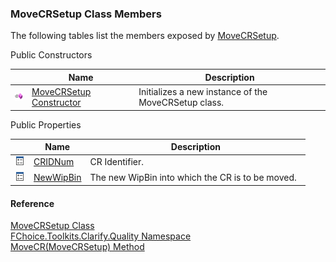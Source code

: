 ﻿### MoveCRSetup Class Members

The following tables list the members exposed by [MoveCRSetup](FChoice.Toolkits.Clarify~FChoice.Toolkits.Clarify.Quality.MoveCRSetup.md).

Public Constructors

|   | Name | Description |
| --- | --- | --- |
| ![Public Constructor](dotnetimages/publicConstructor.png) | [MoveCRSetup Constructor](FChoice.Toolkits.Clarify~FChoice.Toolkits.Clarify.Quality.MoveCRSetup~_ctor.md) | Initializes a new instance of the MoveCRSetup class.   |



Public Properties

|   | Name | Description |
| --- | --- | --- |
| ![Public Property](dotnetimages/publicProperty.png) | [CRIDNum](FChoice.Toolkits.Clarify~FChoice.Toolkits.Clarify.Quality.MoveCRSetup~CRIDNum.md) | CR Identifier.   |
| ![Public Property](dotnetimages/publicProperty.png) | [NewWipBin](FChoice.Toolkits.Clarify~FChoice.Toolkits.Clarify.Quality.MoveCRSetup~NewWipBin.md) | The new WipBin into which the CR is to be moved.   |





#### Reference

[MoveCRSetup Class](FChoice.Toolkits.Clarify~FChoice.Toolkits.Clarify.Quality.MoveCRSetup.md)  
[FChoice.Toolkits.Clarify.Quality Namespace](FChoice.Toolkits.Clarify~FChoice.Toolkits.Clarify.Quality_namespace.md)  
[MoveCR(MoveCRSetup) Method](FChoice.Toolkits.Clarify~FChoice.Toolkits.Clarify.Quality.QualityToolkit~MoveCR(MoveCRSetup).md)